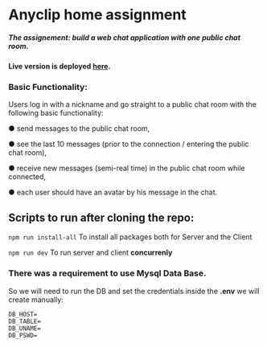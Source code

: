 # Anyclip home assignment

##### The assignement: build a web chat application with one public chat room.

#### Live version is deployed [here](https://fast-shore-62017.herokuapp.com/).

### Basic Functionality:
Users log in with a nickname and go straight to a public chat room with the following basic
functionality:

● send messages to the public chat room,

● see the last 10 messages (prior to the connection / entering the public chat room),

● receive new messages (semi-real time) in the public chat room while connected,

● each user should have an avatar by his message in the chat.


## Scripts to run after cloning the repo:

```npm run install-all``` To install all packages both for Server and the Client

```npm run dev``` To run server and client **concurrenly**

### There was a requirement to use Mysql Data Base.

So we will need to run the DB and set the credentials inside the **.env** we will create manually:
```
DB_HOST=
DB_TABLE=
DB_UNAME=
DB_PSWD=
```


